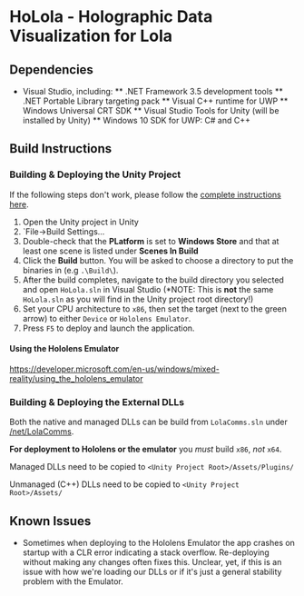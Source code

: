 # HoLola - Holographic Data Visualization for Lola

## Dependencies

* Visual Studio, including:
** .NET Framework 3.5 development tools
** .NET Portable Library targeting pack
** Visual C++ runtime for UWP
** Windows Universal CRT SDK
** Visual Studio Tools for Unity (will be installed by Unity)
** Windows 10 SDK for UWP: C# and C++

## Build Instructions

### Building & Deploying the Unity Project

If the following steps don't work, please follow the [complete instructions here](https://developer.microsoft.com/en-us/windows/mixed-reality/exporting_and_building_a_unity_visual_studio_solution).

1. Open the Unity project in Unity
2. `File->Build Settings...
3. Double-check that the **PLatform** is set to **Windows Store** and that at least one scene is listed under **Scenes In Build**
4. Click the **Build** button. You will be asked to choose a directory to put the binaries in (e.g `.\Build\`).
5. After the build completes, navigate to the build directory you selected and open `HoLola.sln` in Visual Studio (*NOTE: This is **not** the same `HoLola.sln` as you will find in the Unity project root directory!)
6. Set your CPU architecture to `x86`, then set the target (next to the green arrow) to either `Device` or `Hololens Emulator`.
7. Press `F5` to deploy and launch the application.

#### Using the Hololens Emulator

https://developer.microsoft.com/en-us/windows/mixed-reality/using_the_hololens_emulator

### Building & Deploying the External DLLs

Both the native and managed DLLs can be build from `LolaComms.sln` under [/net/LolaComms](./net/LolaComms).

**For deployment to Hololens or the emulator** you *must* build `x86`, *not* `x64`.

Managed DLLs need to be copied to `<Unity Project Root>/Assets/Plugins/`

Unmanaged (C++) DLLs need to be copied to `<Unity Project Root>/Assets/`

## Known Issues

* Sometimes when deploying to the Hololens Emulator the app crashes on startup with a CLR error indicating a stack overflow. Re-deploying without making any changes often fixes this. Unclear, yet, if this is an issue with how we're loading our DLLs or if it's just a general stability problem with the Emulator.